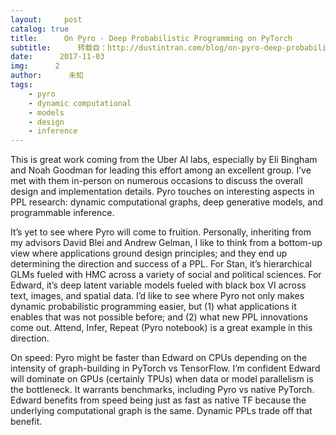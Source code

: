```yaml
---
layout:     post
catalog: true
title:      On Pyro - Deep Probabilistic Programming on PyTorch
subtitle:      转载自：http://dustintran.com/blog/on-pyro-deep-probabilistic-programming-on-pytorch
date:      2017-11-03
img:      2
author:      未知
tags:
    - pyro
    - dynamic computational
    - models
    - design
    - inference
---
```


This is great work coming from the Uber AI labs, especially by Eli Bingham and Noah Goodman for leading this effort among an excellent group. I’ve met with them in-person on numerous occasions to discuss the overall design and implementation details. Pyro touches on interesting aspects in PPL research: dynamic computational graphs, deep generative models, and programmable inference.

It’s yet to see where Pyro will come to fruition. Personally, inheriting from my advisors David Blei and Andrew Gelman, I like to think from a bottom-up view where applications ground design principles; and they end up determining the direction and success of a PPL. For Stan, it’s hierarchical GLMs fueled with HMC across a variety of social and political sciences. For Edward, it’s deep latent variable models fueled with black box VI across text, images, and spatial data. I’d like to see where Pyro not only makes dynamic probabilistic programming easier, but (1) what applications it enables that was not possible before; and (2) what new PPL innovations come out. Attend, Infer, Repeat (Pyro notebook) is a great example in this direction.

On speed: Pyro might be faster than Edward on CPUs depending on the intensity of graph-building in PyTorch vs TensorFlow. I’m confident Edward will dominate on GPUs (certainly TPUs) when data or model parallelism is the bottleneck. It warrants benchmarks, including Pyro vs native PyTorch. Edward benefits from speed being just as fast as native TF because the underlying computational graph is the same. Dynamic PPLs trade off that benefit.
